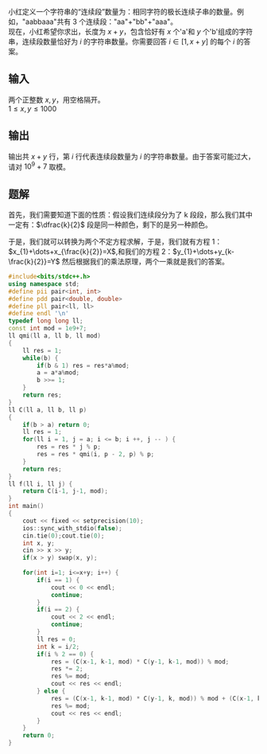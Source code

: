 小红定义一个字符串的“连续段”数量为：相同字符的极长连续子串的数量。例如，"aabbaaa"共有 3 个连续段："aa"+"bb"+"aaa"。  
现在，小红希望你求出，长度为 $x+y$，包含恰好有 $x$ 个'a'和 $y$ 个'b'组成的字符串，连续段数量恰好为 $i$ 的字符串数量。你需要回答 $i∈[1,x+y]$ 的每个 $i$ 的答案。

## 输入
两个正整数 $x,y$，用空格隔开。  
$1\leq x,y \leq 1000$

## 输出
输出共 $x+y$ 行，第 $i$ 行代表连续段数量为 $i$ 的字符串数量。由于答案可能过大，请对 $10^9+7$ 取模。

## 题解
首先，我们需要知道下面的性质：假设我们连续段分为了 k 段段，那么我们其中一定有：$\dfrac{k}{2}$ 段是同一种颜色，剩下的是另一种颜色。

于是，我们就可以转换为两个不定方程求解，于是，我们就有方程 1：$x_{1}+\dots+x_{\frac{k}{2}}=X$,和我们的方程 2：$y_{1}+\dots+y_{k-\frac{k}{2}}=Y$ 然后根据我们的乘法原理，两个一乘就是我们的答案。

```cpp
#include<bits/stdc++.h>
using namespace std;
#define pii pair<int, int>
#define pdd pair<double, double>
#define pll pair<ll, ll>
#define endl '\n'
typedef long long ll;
const int mod = 1e9+7;
ll qmi(ll a, ll b, ll mod)
{
	ll res = 1;
	while(b) {
		if(b & 1) res = res*a%mod;
		a = a*a%mod;
		b >>= 1;
	}
	return res;
}
ll C(ll a, ll b, ll p)
{
    if(b > a) return 0;
    ll res = 1;
    for(ll i = 1, j = a; i <= b; i ++, j -- ) {
        res = res * j % p;
        res = res * qmi(i, p - 2, p) % p;
    }
    return res;
}
ll f(ll i, ll j) {
    return C(i-1, j-1, mod);
}
int main()
{
    cout << fixed << setprecision(10);
    ios::sync_with_stdio(false);
    cin.tie(0);cout.tie(0);
    int x, y;
    cin >> x >> y;
    if(x > y) swap(x, y);
    
    for(int i=1; i<=x+y; i++) {
        if(i == 1) {
            cout << 0 << endl;
            continue;
        }
        if(i == 2) {
            cout << 2 << endl;
            continue;
        }
        ll res = 0;
        int k = i/2;
        if(i % 2 == 0) {
            res = (C(x-1, k-1, mod) * C(y-1, k-1, mod)) % mod;
            res *= 2;
            res %= mod;
            cout << res << endl;
        } else {
            res = (C(x-1, k-1, mod) * C(y-1, k, mod)) % mod + (C(x-1, k, mod) * C(y-1, k-1, mod)) % mod;
            res %= mod;
            cout << res << endl;
        }
    }
    return 0;
}
```